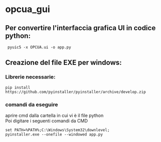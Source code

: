 # opcua_gui

## Per convertire l'interfaccia grafica UI in codice python:
```
 pyuic5 -x OPCUA.ui -o app.py
```

## Creazione del file EXE per windows:

### Librerie necessarie:
```
pip install https://github.com/pyinstaller/pyinstaller/archive/develop.zip
```

### comandi da eseguire

aprire cmd dalla cartella in cui vi è il file python \
Poi digitare i seguenti comandi da CMD


```
set PATH=%PATH%;C:\Windows\System32\downlevel;
pyinstaller.exe --onefile --windowed app.py
```


